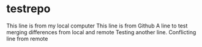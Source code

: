# testrepo
This line is from my local computer
This line is from Github
A line to test merging differences from local and remote
Testing another line.
Conflicting line from remote

